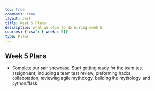 ```yaml
---
toc: True
comments: true
layout: post
title: Week 5 Plans
description: what we plan to do during week 5
courses: {'csa': {'week': 5}}
type: Plans
---
```

## Week 5 Plans
- Complete our pair showcase. Start getting ready for the team test assignment, including a team test review, preforming hacks, collaboration, reviewing agile mythology, building the mythology, and python/flask. 
